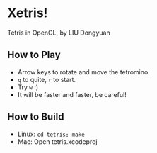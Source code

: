 # Xetris!

Tetris in OpenGL, by LIU Dongyuan

## How to Play
* Arrow keys to rotate and move the tetromino.
* ``q`` to quite, ``r`` to start.
* Try ``w`` :)
* It will be faster and faster, be careful!

## How to Build
* Linux: ``cd tetris; make``
* Mac: Open tetris.xcodeproj
